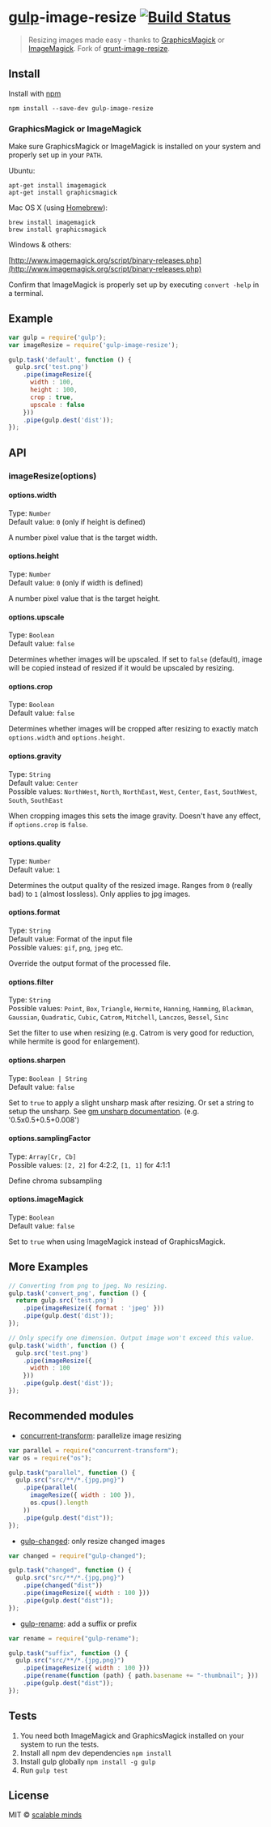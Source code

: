 # [gulp](https://github.com/wearefractal/gulp)-image-resize [![Build Status](https://drone.io/github.com/scalableminds/gulp-image-resize/status.png)](https://drone.io/github.com/scalableminds/gulp-image-resize/latest)


> Resizing images made easy - thanks to [GraphicsMagick](http://www.graphicsmagick.org/) or [ImageMagick](http://www.imagemagick.org/).
> Fork of [grunt-image-resize](https://github.com/excellenteasy/grunt-image-resize).

## Install

Install with [npm](https://npmjs.org/package/gulp-image-resize)

```
npm install --save-dev gulp-image-resize
```

### GraphicsMagick or ImageMagick
Make sure GraphicsMagick or ImageMagick is installed on your system and properly set up in your `PATH`.

Ubuntu:

```shell
apt-get install imagemagick
apt-get install graphicsmagick
```

Mac OS X (using [Homebrew](http://brew.sh/)):

```shell
brew install imagemagick
brew install graphicsmagick
```

Windows & others: 

[http://www.imagemagick.org/script/binary-releases.php](http://www.imagemagick.org/script/binary-releases.php)

Confirm that ImageMagick is properly set up by executing `convert -help` in a terminal.


## Example

```js
var gulp = require('gulp');
var imageResize = require('gulp-image-resize');

gulp.task('default', function () {
  gulp.src('test.png')
    .pipe(imageResize({ 
      width : 100,
      height : 100,
      crop : true,
      upscale : false
    }))
    .pipe(gulp.dest('dist'));
});
```

## API

### imageResize(options)

#### options.width

Type: `Number`  
Default value: `0` (only if height is defined)

A number pixel value that is the target width.


#### options.height

Type: `Number`  
Default value: `0` (only if width is defined)

A number pixel value that is the target height.


#### options.upscale

Type: `Boolean`  
Default value: `false`

Determines whether images will be upscaled. If set to `false` (default), image will be copied instead of resized if it would be upscaled by resizing.


#### options.crop

Type: `Boolean`  
Default value: `false`

Determines whether images will be cropped after resizing to exactly match `options.width` and `options.height`.


#### options.gravity

Type: `String`  
Default value: `Center`  
Possible values: `NorthWest`, `North`, `NorthEast`, `West`, `Center`, `East`, `SouthWest`, `South`, `SouthEast`

When cropping images this sets the image gravity. Doesn't have any effect, if `options.crop` is `false`.


#### options.quality

Type: `Number`  
Default value: `1`

Determines the output quality of the resized image. Ranges from `0` (really bad) to `1` (almost lossless). Only applies to jpg images.


#### options.format

Type: `String`  
Default value: Format of the input file  
Possible values: `gif`, `png`, `jpeg` etc.

Override the output format of the processed file.

#### options.filter

Type: `String`  
Possible values: `Point`, `Box`, `Triangle`, `Hermite`, `Hanning`, `Hamming`, `Blackman`, `Gaussian`, `Quadratic`, `Cubic`, `Catrom`, `Mitchell`, `Lanczos`, `Bessel`, `Sinc`

Set the filter to use when resizing (e.g. Catrom is very good for reduction, while hermite is good for enlargement).

#### options.sharpen

Type: `Boolean | String`  
Default value: `false`

Set to `true` to apply a slight unsharp mask after resizing.
Or set a string to setup the unsharp. See [gm unsharp documentation](http://www.graphicsmagick.org/GraphicsMagick.html#details-unsharp). (e.g. '0.5x0.5+0.5+0.008')

#### options.samplingFactor

Type: `Array[Cr, Cb]`  
Possible values: `[2, 2]` for 4:2:2, `[1, 1]` for 4:1:1

Define chroma subsampling

#### options.imageMagick

Type: `Boolean`  
Default value: `false`

Set to `true` when using ImageMagick instead of GraphicsMagick.


## More Examples
```js
// Converting from png to jpeg. No resizing.
gulp.task('convert_png', function () {
  return gulp.src('test.png')
    .pipe(imageResize({ format : 'jpeg' }))
    .pipe(gulp.dest('dist'));
});

// Only specify one dimension. Output image won't exceed this value.
gulp.task('width', function () {
  gulp.src('test.png')
    .pipe(imageResize({ 
      width : 100
    }))
    .pipe(gulp.dest('dist'));
});
```

## Recommended modules

* [concurrent-transform](https://github.com/segmentio/concurrent-transform): parallelize image resizing
```js
var parallel = require("concurrent-transform");
var os = require("os");

gulp.task("parallel", function () {
  gulp.src("src/**/*.{jpg,png}")
    .pipe(parallel(
      imageResize({ width : 100 }),
      os.cpus().length
    ))
    .pipe(gulp.dest("dist"));
});
```

* [gulp-changed](https://www.npmjs.org/package/gulp-changed/): only resize changed images
```js
var changed = require("gulp-changed");

gulp.task("changed", function () {
  gulp.src("src/**/*.{jpg,png}")
    .pipe(changed("dist"))
    .pipe(imageResize({ width : 100 }))
    .pipe(gulp.dest("dist"));
});
```

* [gulp-rename](https://www.npmjs.org/package/gulp-rename/): add a suffix or prefix
```js
var rename = require("gulp-rename");

gulp.task("suffix", function () {
  gulp.src("src/**/*.{jpg,png}")
    .pipe(imageResize({ width : 100 }))
    .pipe(rename(function (path) { path.basename += "-thumbnail"; }))
    .pipe(gulp.dest("dist"));
});
```

## Tests

1. You need both ImageMagick and GraphicsMagick installed on your system to run the tests.
2. Install all npm dev dependencies `npm install`
3. Install gulp globally `npm install -g gulp`
4. Run `gulp test`


## License

MIT © [scalable minds](http://scm.io)

